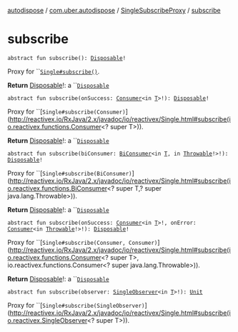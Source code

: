 [autodispose](../../index.md) / [com.uber.autodispose](../index.md) / [SingleSubscribeProxy](index.md) / [subscribe](./subscribe.md)

# subscribe

`abstract fun subscribe(): `[`Disposable`](http://reactivex.io/RxJava/2.x/javadoc/io/reactivex/disposables/Disposable.html)`!`

Proxy for ``[`Single#subscribe()`](http://reactivex.io/RxJava/2.x/javadoc/io/reactivex/Single.html#subscribe()).

**Return**
[Disposable](http://reactivex.io/RxJava/2.x/javadoc/io/reactivex/disposables/Disposable.html)!: a ``[`Disposable`](http://reactivex.io/RxJava/2.x/javadoc/io/reactivex/disposables/Disposable.html)

`abstract fun subscribe(onSuccess: `[`Consumer`](http://reactivex.io/RxJava/2.x/javadoc/io/reactivex/functions/Consumer.html)`<in `[`T`](index.md#T)`>!): `[`Disposable`](http://reactivex.io/RxJava/2.x/javadoc/io/reactivex/disposables/Disposable.html)`!`

Proxy for ``[`Single#subscribe(Consumer)`](http://reactivex.io/RxJava/2.x/javadoc/io/reactivex/Single.html#subscribe(io.reactivex.functions.Consumer<? super T>)).

**Return**
[Disposable](http://reactivex.io/RxJava/2.x/javadoc/io/reactivex/disposables/Disposable.html)!: a ``[`Disposable`](http://reactivex.io/RxJava/2.x/javadoc/io/reactivex/disposables/Disposable.html)

`abstract fun subscribe(biConsumer: `[`BiConsumer`](http://reactivex.io/RxJava/2.x/javadoc/io/reactivex/functions/BiConsumer.html)`<in `[`T`](index.md#T)`, in `[`Throwable`](https://kotlinlang.org/api/latest/jvm/stdlib/kotlin/-throwable/index.html)`!>!): `[`Disposable`](http://reactivex.io/RxJava/2.x/javadoc/io/reactivex/disposables/Disposable.html)`!`

Proxy for ``[`Single#subscribe(BiConsumer)`](http://reactivex.io/RxJava/2.x/javadoc/io/reactivex/Single.html#subscribe(io.reactivex.functions.BiConsumer<? super T,? super java.lang.Throwable>)).

**Return**
[Disposable](http://reactivex.io/RxJava/2.x/javadoc/io/reactivex/disposables/Disposable.html)!: a ``[`Disposable`](http://reactivex.io/RxJava/2.x/javadoc/io/reactivex/disposables/Disposable.html)

`abstract fun subscribe(onSuccess: `[`Consumer`](http://reactivex.io/RxJava/2.x/javadoc/io/reactivex/functions/Consumer.html)`<in `[`T`](index.md#T)`>!, onError: `[`Consumer`](http://reactivex.io/RxJava/2.x/javadoc/io/reactivex/functions/Consumer.html)`<in `[`Throwable`](https://kotlinlang.org/api/latest/jvm/stdlib/kotlin/-throwable/index.html)`!>!): `[`Disposable`](http://reactivex.io/RxJava/2.x/javadoc/io/reactivex/disposables/Disposable.html)`!`

Proxy for ``[`Single#subscribe(Consumer, Consumer)`](http://reactivex.io/RxJava/2.x/javadoc/io/reactivex/Single.html#subscribe(io.reactivex.functions.Consumer<? super T>, io.reactivex.functions.Consumer<? super java.lang.Throwable>)).

**Return**
[Disposable](http://reactivex.io/RxJava/2.x/javadoc/io/reactivex/disposables/Disposable.html)!: a ``[`Disposable`](http://reactivex.io/RxJava/2.x/javadoc/io/reactivex/disposables/Disposable.html)

`abstract fun subscribe(observer: `[`SingleObserver`](http://reactivex.io/RxJava/2.x/javadoc/io/reactivex/SingleObserver.html)`<in `[`T`](index.md#T)`>!): `[`Unit`](https://kotlinlang.org/api/latest/jvm/stdlib/kotlin/-unit/index.html)

Proxy for ``[`Single#subscribe(SingleObserver)`](http://reactivex.io/RxJava/2.x/javadoc/io/reactivex/Single.html#subscribe(io.reactivex.SingleObserver<? super T>)).

